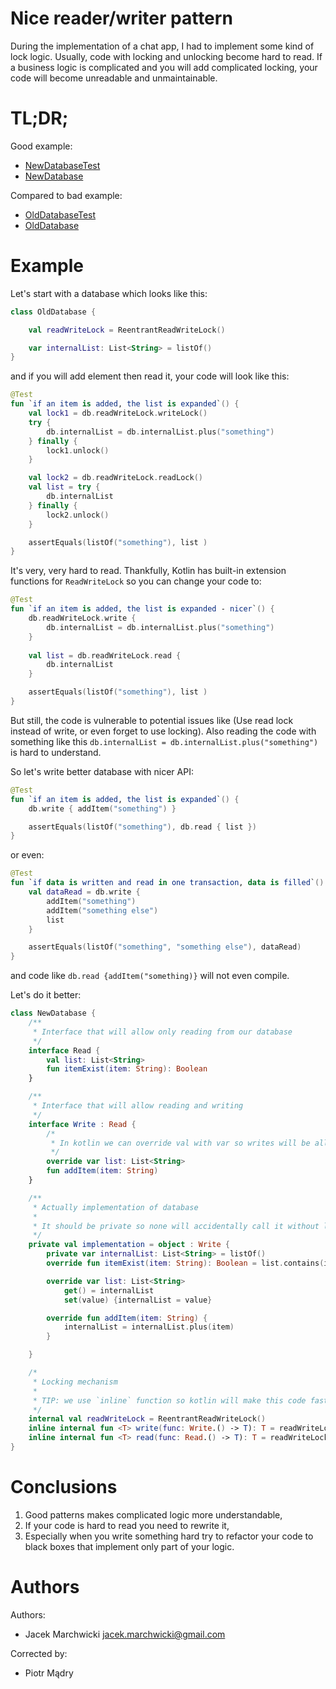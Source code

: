 # Nice reader/writer pattern

During the implementation of a chat app, I had to implement some kind of lock logic. 
Usually, code with locking and unlocking become hard to read.
If a business logic is complicated and you will add complicated locking, your code will become unreadable and unmaintainable.

# TL;DR;

Good example:
* [NewDatabaseTest](../examples/nice-reader-writer-pattern/src/test/java/com/jacekmarchwicki/locking/NewDatabaseTest.kt)
* [NewDatabase](../examples/nice-reader-writer-pattern/src/main/java/com/jacekmarchwicki/locking/NewDatabase.kt)

Compared to bad example:
* [OldDatabaseTest](../examples/nice-reader-writer-pattern/src/test/java/com/jacekmarchwicki/locking/OldDatabaseTest.kt)
* [OldDatabase](../examples/nice-reader-writer-pattern/src/main/java/com/jacekmarchwicki/locking/OldDatabase.kt)

# Example

Let's start with a database which looks like this:

```kotlin
class OldDatabase {

    val readWriteLock = ReentrantReadWriteLock()

    var internalList: List<String> = listOf()
}
```

and if you will add element then read it, your code will look like this:

```kotlin
@Test
fun `if an item is added, the list is expanded`() {
    val lock1 = db.readWriteLock.writeLock()
    try {
        db.internalList = db.internalList.plus("something")
    } finally {
        lock1.unlock()
    }

    val lock2 = db.readWriteLock.readLock()
    val list = try {
        db.internalList
    } finally {
        lock2.unlock()
    }

    assertEquals(listOf("something"), list )
}
```

It's very, very hard to read. Thankfully, Kotlin has built-in extension functions for `ReadWriteLock` so you can change your code to:

```kotlin
@Test
fun `if an item is added, the list is expanded - nicer`() {
    db.readWriteLock.write { 
        db.internalList = db.internalList.plus("something")
    }
    
    val list = db.readWriteLock.read {
        db.internalList
    }

    assertEquals(listOf("something"), list )
}
```

But still, the code is vulnerable to potential issues like (Use read lock instead of write, or even forget to use locking).
Also reading the code with something like this `db.internalList = db.internalList.plus("something")` is hard to understand.

So let's write better database with nicer API:

```kotlin
@Test
fun `if an item is added, the list is expanded`() {
    db.write { addItem("something") }

    assertEquals(listOf("something"), db.read { list })
}
```

or even:

```kotlin
@Test
fun `if data is written and read in one transaction, data is filled`() {
    val dataRead = db.write {
        addItem("something")
        addItem("something else")
        list
    }

    assertEquals(listOf("something", "something else"), dataRead)
}
```

and code like `db.read {addItem("something)}` will not even compile.

Let's do it better:

```kotlin
class NewDatabase {
    /**
     * Interface that will allow only reading from our database
     */
    interface Read {
        val list: List<String>
        fun itemExist(item: String): Boolean
    }

    /**
     * Interface that will allow reading and writing
     */
    interface Write : Read {
        /*
         * In kotlin we can override val with var so writes will be allowed
         */
        override var list: List<String>
        fun addItem(item: String)
    }

    /**
     * Actually implementation of database
     *
     * It should be private so none will accidentally call it without locking
     */
    private val implementation = object : Write {
        private var internalList: List<String> = listOf()
        override fun itemExist(item: String): Boolean = list.contains(item)

        override var list: List<String>
            get() = internalList
            set(value) {internalList = value}

        override fun addItem(item: String) {
            internalList = internalList.plus(item)
        }

    }

    /*
     * Locking mechanism
     * 
     * TIP: we use `inline` function so kotlin will make this code faster without creation of objects
     */
    internal val readWriteLock = ReentrantReadWriteLock()
    inline internal fun <T> write(func: Write.() -> T): T = readWriteLock.write { func(implementation) }
    inline internal fun <T> read(func: Read.() -> T): T = readWriteLock.read { func(implementation) }
}
```

# Conclusions
1. Good patterns makes complicated logic more understandable,
2. If your code is hard to read you need to rewrite it,
3. Especially when you write something hard try to refactor your code to black boxes that implement only part of your logic.

# Authors
Authors:
* Jacek Marchwicki [jacek.marchwicki@gmail.com](mailto:jacek.marchwicki@gmail.com)

Corrected by:
* Piotr Mądry